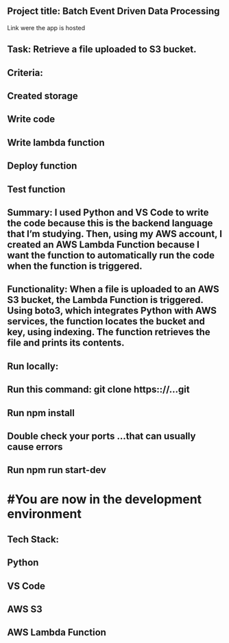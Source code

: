 ## Project title: Batch Event Driven Data Processing
Link were the app is hosted
## Task: Retrieve a file uploaded to S3 bucket.
## Criteria:  
  ## Created storage
  ## Write code
  ## Write lambda function
  ## Deploy function
  ## Test function
## Summary: I used Python and VS Code to write the code because this is the backend language that I’m studying.  Then, using my AWS account,  I created an AWS Lambda Function because I want the function to automatically run the code when the function is triggered.
## Functionality: When a file is uploaded to an AWS S3 bucket, the Lambda Function is triggered. Using boto3, which integrates Python with AWS services, the function locates the bucket and key, using indexing. The function retrieves the file and prints its contents.
## Run locally: 
  ## Run this command: git clone https:://…git
  ## Run npm install
  ## Double check your ports …that can usually cause errors
  ## Run npm run start-dev
  # #You are now in the development environment
## Tech Stack:
  ## Python
  ## VS Code
  ## AWS S3
  ## AWS Lambda Function
